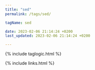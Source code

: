 ```yaml
---
title: "sed"
permalink: /tags/sed/

tagName: sed

date: 2023-02-06 21:14:24 +0200
last_updated: 2023-02-06 21:14:24 +0200

---
```


{% include taglogic.html %}

{% include links.html %}
